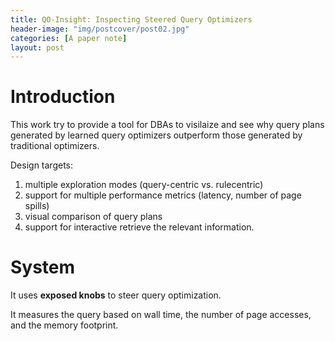 ```yaml
---
title: QO-Insight: Inspecting Steered Query Optimizers
header-image: "img/postcover/post02.jpg"
categories: [A paper note]
layout: post
---
```


# Introduction

This work try to provide a tool for DBAs to visilaize and see why query plans generated by learned query optimizers outperform those generated by traditional optimizers.

Design targets:

1. multiple exploration modes (query-centric vs. rulecentric)
2. support for multiple performance metrics (latency, number of page spills)
3. visual comparison of query plans
4. support for interactive retrieve the relevant information.

# System

It uses **exposed knobs** to steer query optimization.

It measures the query based on wall time, the number of page accesses, and the memory footprint.






